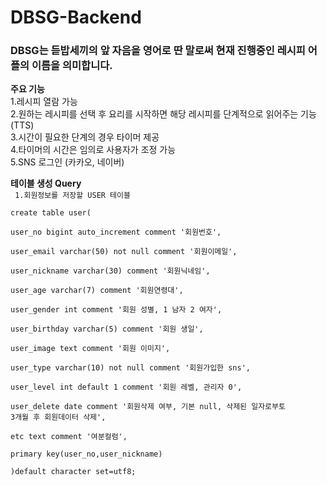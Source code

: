 # DBSG-Backend

### **DBSG**는 듣밥세끼의 앞 자음을 영어로 딴 말로써 현재 진행중인 레시피 어플의 이름을 의미합니다.
  
**주요 기능**    
1.레시피 열람 가능    
2.원하는 레시피를 선택 후 요리를 시작하면 해당 레시피를 단계적으로 읽어주는 기능 (TTS)    
3.시간이 필요한 단계의 경우 타이머 제공    
4.타이머의 시간은 임의로 사용자가 조정 가능    
5.SNS 로그인 (카카오, 네이버)    

**테이블 생성 Query**    
<code>
1.회원정보를 저장할 USER 테이블    
create table user(    
user_no bigint auto_increment comment '회원번호',    
user_email varchar(50) not null comment '회원이메일',    
user_nickname varchar(30) comment '회원닉네임',    
user_age varchar(7) comment '회원연령대',    
user_gender int comment '회원 성별, 1 남자 2 여자',    
user_birthday varchar(5) comment '회원 생일',    
user_image text comment '회원 이미지',    
user_type varchar(10) not null comment '회원가입한 sns',    
user_level int default 1 comment '회원 레벨, 관리자 0',    
user_delete date comment '회원삭제 여부, 기본 null, 삭제된 일자로부토 3개월 후 회원데이터 삭제',    
etc text comment '여분컬럼',    
primary key(user_no,user_nickname)    
)default character set=utf8;    
</code>
